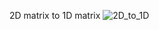 
2D matrix to 1D matrix
![2D_to_1D](https://user-images.githubusercontent.com/53194167/136171526-6f4e937f-799e-4e8f-b0cd-6690726b9b86.PNG)
